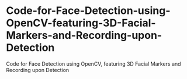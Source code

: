# Code-for-Face-Detection-using-OpenCV-featuring-3D-Facial-Markers-and-Recording-upon-Detection
Code for Face Detection using OpenCV, featuring 3D Facial Markers and Recording upon Detection
